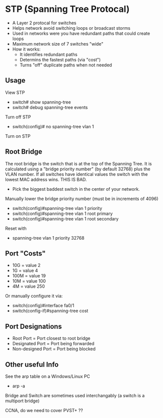 # STP (Spanning Tree Protocal)

* A Layer 2 protocal for switches
* Helps network avoid switching loops or broadcast storms
* Used in networks were you have redundant paths that could create loops
* Maximum network size of 7 switches "wide"
* How it works:
	* It identifies redundant paths
	* Determins the fastest paths (via "cost")
	* Turns "off" duplicate paths when not needed

## Usage

View STP 

* switch# show spanning-tree
* switch# debug spanning-tree events

Turn off STP

* switch(config)# no spanning-tree vlan 1

Turn on STP

## Root Bridge

The root bridge is the switch that is at the top of the Spanning Tree.  It is calculated using a "bridge priority number" (by default 32768) plus the VLAN number.  If all switches have identical values the switch with the lowest MAC address wins.  THIS IS BAD.

* Pick the biggest baddest switch in the center of your network.

Manually lower the bridge priority number (must be in increments of 4096)

* switch(config)#spanning-tree vlan 1 priority <num> 
* switch(config)#spanning-tree vlan 1 root primary
* switch(config)#spanning-tree vlan 1 root secondary

Reset with

* spanning-tree vlan 1 priority 32768

## Port "Costs"

* 10G = value 2
* 1G = value 4
* 100M = value 19
* 10M = value 100
* 4M = value 250

Or manually configure it via:

* switch(config)#interface fa0/1
* switch(config-if)#spanning-tree cost <num>

## Port Designations

* Root Port = Port closest to root bridge
* Designated Port = Port being forwarded
* Non-designed Port = Port being blocked

## Other useful Info

See the arp table on a Windows/Linux PC

* arp -a

Bridge and Switch are sometimes used interchangably (a switch is a multiport bridge)

CCNA, do we need to cover PVST+ ??


